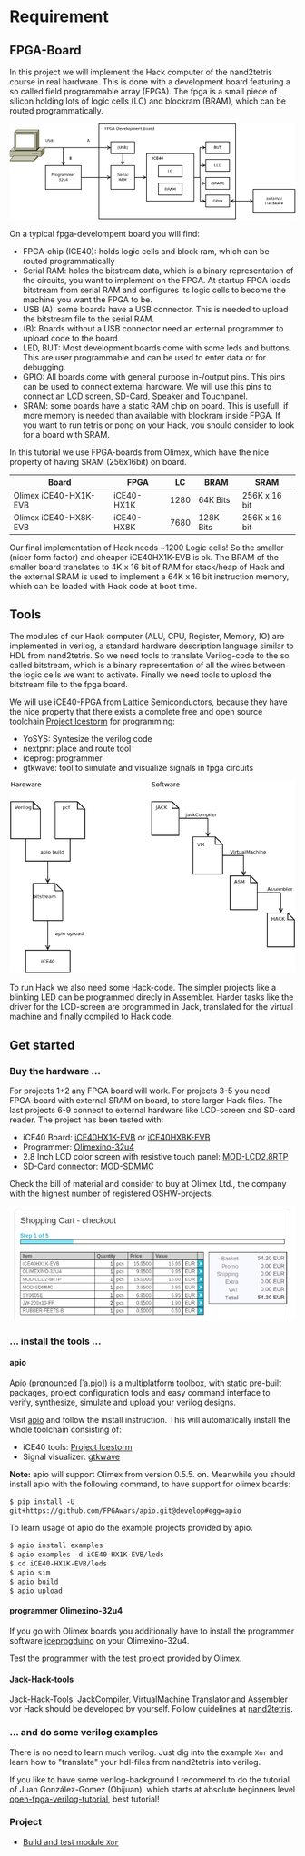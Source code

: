 # Requirement
## FPGA-Board
In this project we will implement the Hack computer of the nand2tetris course in real hardware. This is done with a development board featuring a so called field programmable array (FPGA). The fpga is a small piece of silicon holding lots of logic cells (LC) and blockram (BRAM), which can be routed programmatically.

![](doc/fpga.png)

On a typical fpga-develompent board you will find:
* FPGA-chip (ICE40): holds logic cells and block ram, which can be routed programmatically
* Serial RAM: holds the bitstream data, which is a binary representation of the circuits, you want to implement on the FPGA. At startup FPGA loads bitstream from serial RAM and configures its logic cells to become the machine you want the FPGA to be.
* USB (A): some boards have a USB connector. This is needed to upload the bitstream file to the serial RAM.
* (B): Boards without a USB connector need an external programmer to upload code to the board.
* LED, BUT: Most development boards come with some leds and buttons. This are user programmable and can be used to enter data or for debugging.
* GPIO: All boards come with general purpose in-/output pins. This pins can be used to connect external hardware. We will use this pins to connect an LCD screen, SD-Card, Speaker and Touchpanel.
* SRAM: some boards have a static RAM chip on board. This is usefull, if more memory is needed than available with blockram inside FPGA. If you want to run tetris or pong on your Hack, you should consider to look for a board with SRAM.

In this tutorial we use FPGA-boards from Olimex, which have the nice property of having SRAM (256x16bit) on board.

|Board|FPGA|LC|BRAM|SRAM|
|--|---|--|--|--|
|Olimex iCE40-HX1K-EVB|iCE40-HX1K|1280|64K Bits|256K x 16 bit|
|Olimex iCE40-HX8K-EVB|iCE40-HX8K|7680|128K Bits|256K x 16 bit|

Our final implementation of Hack needs ~1200 Logic cells! So the smaller (nicer form factor) and cheaper iCE40HX1K-EVB is ok. The BRAM of the smaller board translates to 4K x 16 bit of RAM for stack/heap of Hack and the external SRAM is used to implement a 64K x 16 bit instruction memory, which can be loaded with Hack code at boot time.

## Tools

The modules of our Hack computer (ALU, CPU, Register, Memory, IO) are implemented in verilog, a standard hardware description language similar to HDL from nand2tetris. So we need tools to translate Verilog-code to the so called bitstream, which is a binary representation of all the wires between the logic cells we want to activate. Finally we need tools to upload the bitstream file to the fpga board.

We will use iCE40-FPGA from Lattice Semiconductors, because they have the nice property that there exists a complete free and open source toolchain [Project Icestorm](http://www.clifford.at/icestorm/) for programming:
* YoSYS: Syntesize the verilog code
* nextpnr: place and route tool
* iceprog: programmer
* gtkwave: tool to simulate and visualize signals in fpga circuits

![](doc/soft.png)

To run Hack we also need some Hack-code. The simpler projects like a blinking LED can be programmed direcly in Assembler. Harder tasks like the driver for the LCD-screen are programmed in Jack, translated for the virtual machine and finally compiled to Hack code.

## Get started
### Buy the hardware ...

For projects 1+2 any FPGA board will work. For projects 3-5 you need FPGA-board with external SRAM on board, to store larger Hack files. The last projects 6-9 connect to external hardware like  LCD-screen and SD-card reader. The project has been tested with:

* iCE40 Board: [iCE40HX1K-EVB](https://www.olimex.com/Products/FPGA/iCE40/) or [iCE40HX8K-EVB](https://www.olimex.com/Products/FPGA/iCE40/)
* Programmer: [Olimexino-32u4](https://www.olimex.com/Products/Duino/AVR/OLIMEXINO-32U4/open-source-hardware)
* 2.8 Inch LCD color screen with resistive touch panel: [MOD-LCD2.8RTP](https://www.olimex.com/Products/Modules/LCD/MOD-LCD2-8RTP)
* SD-Card connector: [MOD-SDMMC](https://www.olimex.com/Products/Modules/Interface/MOD-SDMMC/open-source-hardware)

Check the bill of material and consider to buy at Olimex Ltd., the company with the highest number of registered OSHW-projects.

![](doc/BOM.png)


### ... install the tools ...
#### apio
Apio (pronounced [ˈa.pjo]) is a multiplatform toolbox, with static pre-built packages, project configuration tools and easy command interface to verify, synthesize, simulate and upload your verilog designs.

 Visit [apio](https://github.com/FPGAwars/apio) and follow the install instruction. This will automatically install the whole toolchain consisting of:
 * iCE40 tools: [Project Icestorm](http://www.clifford.at/icestorm/)
 * Signal visualizer: [gtkwave](http://gtkwave.sourceforge.net/)

**Note:** apio will support Olimex from version 0.5.5. on. Meanwhile you should install apio with the following command, to have support for olimex boards:
```
$ pip install -U git+https://github.com/FPGAwars/apio.git@develop#egg=apio
```
 To learn usage of apio do the example projects provided by apio.
```
$ apio install examples
$ apio examples -d iCE40-HX1K-EVB/leds
$ cd iCE40-HX1K-EVB/leds
$ apio sim
$ apio build
$ apio upload
```

#### programmer Olimexino-32u4
If you go with Olimex boards you additionally have to install the programmer software [iceprogduino](https://github.com/OLIMEX/iCE40HX1K-EVB/tree/master/programmer/olimexino-32u4%20firmware) on your Olimexino-32u4.

Test the programmer with the test project provided by Olimex.

#### Jack-Hack-tools

Jack-Hack-Tools: JackCompiler, VirtualMachine Translator and Assembler vor Hack should be developed by yourself. Follow guidelines at [nand2tetris](https://www.nand2tetris.org/).

### ... and do some verilog examples

There is no need to learn much verilog. Just dig into the example `Xor` and learn how to "translate" your hdl-files from nand2tetris into verilog.

If you like to have some verilog-background I recommend to do the tutorial of Juan González-Gomez (Obijuan), which starts at absolute beginners level [open-fpga-verilog-tutorial](https://github.com/Obijuan/open-fpga-verilog-tutorial/), best tutorial!

### Project
* [Build and test module `Xor`](Xor)
